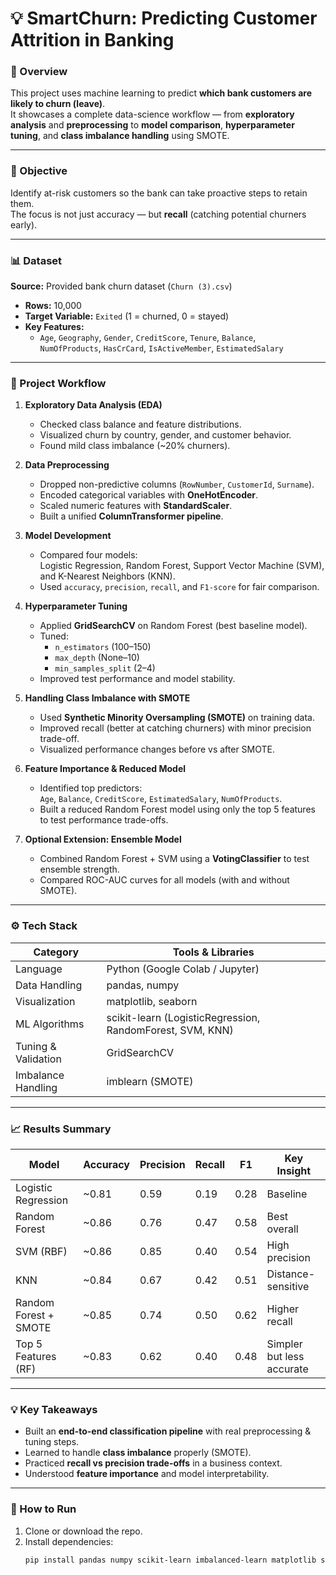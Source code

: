# 💡 SmartChurn: Predicting Customer Attrition in Banking

### 📘 Overview
This project uses machine learning to predict **which bank customers are likely to churn (leave)**.  
It showcases a complete data-science workflow — from **exploratory analysis** and **preprocessing** to **model comparison**, **hyperparameter tuning**, and **class imbalance handling** using SMOTE.

---

### 🎯 Objective
Identify at-risk customers so the bank can take proactive steps to retain them.  
The focus is not just accuracy — but **recall** (catching potential churners early).

---

### 📊 Dataset
**Source:** Provided bank churn dataset (`Churn (3).csv`)  
- **Rows:** 10,000  
- **Target Variable:** `Exited` (1 = churned, 0 = stayed)  
- **Key Features:**
  - `Age`, `Geography`, `Gender`, `CreditScore`, `Tenure`, `Balance`,  
    `NumOfProducts`, `HasCrCard`, `IsActiveMember`, `EstimatedSalary`

---

### 🧩 Project Workflow

1. **Exploratory Data Analysis (EDA)**
   - Checked class balance and feature distributions.
   - Visualized churn by country, gender, and customer behavior.
   - Found mild class imbalance (~20% churners).

2. **Data Preprocessing**
   - Dropped non-predictive columns (`RowNumber`, `CustomerId`, `Surname`).
   - Encoded categorical variables with **OneHotEncoder**.
   - Scaled numeric features with **StandardScaler**.
   - Built a unified **ColumnTransformer pipeline**.

3. **Model Development**
   - Compared four models:  
     Logistic Regression, Random Forest, Support Vector Machine (SVM), and K-Nearest Neighbors (KNN).
   - Used `accuracy`, `precision`, `recall`, and `F1-score` for fair comparison.

4. **Hyperparameter Tuning**
   - Applied **GridSearchCV** on Random Forest (best baseline model).  
   - Tuned:
     - `n_estimators` (100–150)
     - `max_depth` (None–10)
     - `min_samples_split` (2–4)
   - Improved test performance and model stability.

5. **Handling Class Imbalance with SMOTE**
   - Used **Synthetic Minority Oversampling (SMOTE)** on training data.
   - Improved recall (better at catching churners) with minor precision trade-off.
   - Visualized performance changes before vs after SMOTE.

6. **Feature Importance & Reduced Model**
   - Identified top predictors:  
     `Age`, `Balance`, `CreditScore`, `EstimatedSalary`, `NumOfProducts`.
   - Built a reduced Random Forest model using only the top 5 features to test performance trade-offs.

7. **Optional Extension: Ensemble Model**
   - Combined Random Forest + SVM using a **VotingClassifier** to test ensemble strength.
   - Compared ROC-AUC curves for all models (with and without SMOTE).

---

### ⚙️ Tech Stack

| Category | Tools & Libraries |
|-----------|------------------|
| Language | Python (Google Colab / Jupyter) |
| Data Handling | pandas, numpy |
| Visualization | matplotlib, seaborn |
| ML Algorithms | scikit-learn (LogisticRegression, RandomForest, SVM, KNN) |
| Tuning & Validation | GridSearchCV |
| Imbalance Handling | imblearn (SMOTE) |

---

### 📈 Results Summary

| Model | Accuracy | Precision | Recall | F1 | Key Insight |
|-------|-----------|-----------|--------|----|--------------|
| Logistic Regression | ~0.81 | 0.59 | 0.19 | 0.28 | Baseline |
| Random Forest | ~0.86 | 0.76 | 0.47 | 0.58 | Best overall |
| SVM (RBF) | ~0.86 | 0.85 | 0.40 | 0.54 | High precision |
| KNN | ~0.84 | 0.67 | 0.42 | 0.51 | Distance-sensitive |
| Random Forest + SMOTE | ~0.85 | 0.74 | 0.50 | 0.62 | Higher recall |
| Top 5 Features (RF) | ~0.83 | 0.62 | 0.40 | 0.48 | Simpler but less accurate |

---

### 💡 Key Takeaways
- Built an **end-to-end classification pipeline** with real preprocessing & tuning steps.  
- Learned to handle **class imbalance** properly (SMOTE).  
- Practiced **recall vs precision trade-offs** in a business context.  
- Understood **feature importance** and model interpretability.  

---

### 🚀 How to Run
1. Clone or download the repo.  
2. Install dependencies:
   ```bash
   pip install pandas numpy scikit-learn imbalanced-learn matplotlib seaborn
